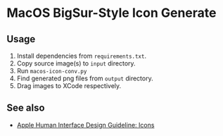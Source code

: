 # MacOS BigSur-Style Icon Generate

## Usage

1. Install dependencies from `requirements.txt`.
2. Copy source image(s) to `input` directory.
3. Run `macos-icon-conv.py`
4. Find generated png files from  `output` directory.
5. Drag images to XCode respectively.

## See also
* [Apple Human Interface Design Guideline: Icons](https://developer.apple.com/design/human-interface-guidelines/macos/icons-and-images/app-icon/:wq)